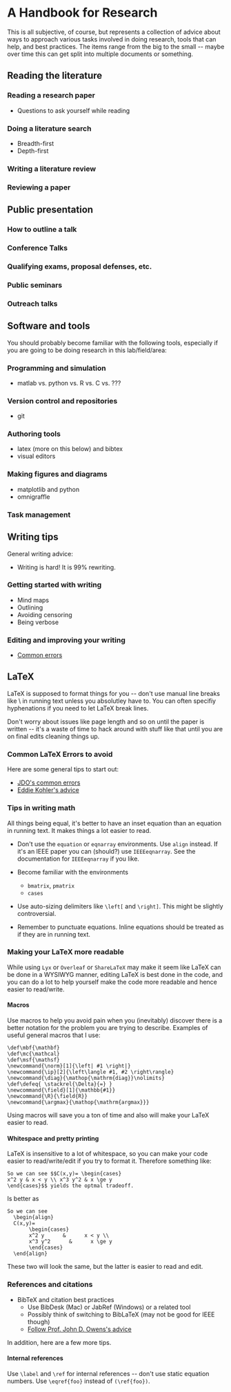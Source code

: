 # A Handbook for Research

This is all subjective, of course, but represents a collection of advice about ways to approach various tasks involved in doing research, tools that can help, and best practices. The items range from the big to the small -- maybe over time this can get split into multiple documents or something.


## Reading the literature

### Reading a research paper

* Questions to ask yourself while reading

### Doing a literature search

* Breadth-first
* Depth-first

### Writing a literature review

### Reviewing a paper


## Public presentation

### How to outline a talk

### Conference Talks

### Qualifying exams, proposal defenses, etc.

### Public seminars

### Outreach talks



## Software and tools

You should probably become familiar with the following tools, especially if you are going to be doing research in this lab/field/area:

### Programming and simulation

* matlab vs. python vs. R vs. C vs. ???

### Version control and repositories

* git


### Authoring tools

* latex (more on this below) and bibtex
* visual editors

### Making figures and diagrams

* matplotlib and python
* omnigraffle

### Task management


## Writing tips

General writing advice:

* Writing is hard! It is 99% rewriting.

### Getting started with writing

* Mind maps
* Outlining
* Avoiding censoring
* Being verbose

### Editing and improving your writing


* [Common errors](http://www.cs.columbia.edu/~hgs/etc/writing-bugs.html)

## LaTeX

LaTeX is supposed to format things for you -- don't use manual line breaks like \\ in running text unless you absolutley have to. You can often specifiy hyphenations if you need to let LaTeX break lines.

Don't worry about issues like page length and so on until the paper is written -- it's a waste of time to hack around with stuff like that until you are on final edits cleaning things up.

### Common LaTeX Errors to avoid

Here are some general tips to start out:

* [JDO's common errors](http://web.ece.ucdavis.edu/~jowens/commonerrors.html)
* [Eddie Kohler's advice](http://www.read.seas.harvard.edu/~kohler/latex.html)


### Tips in writing math

All things being equal, it's better to have an inset equation than an equation in running text.  It makes things a lot easier to read.

* Don't use the `equation` or `eqnarray` environments. Use `align` instead.  If it's an IEEE paper you can (should?) use `IEEEeqnarray`.  See the documentation for `IEEEeqnarray` if you like.

* Become familiar with the environments 
	* `bmatrix`, `pmatrix`
	* `cases`

* Use auto-sizing delimiters like `\left[` and `\right]`. This might be slightly controversial.

* Remember to punctuate equations. Inline equations should be treated as if they are in running text.


### Making your LaTeX more readable

While using `Lyx` or `Overleaf` or `ShareLaTeX` may make it seem like LaTeX can be done in a WYSIWYG manner, editing LaTeX is best done in the code, and you can do a lot to help yourself make the code more readable and hence easier to read/write.

#### Macros

Use macros to help you avoid pain when you (inevitably) discover there is a better notation for the problem you are trying to describe.  Examples of useful general macros that I use:

```
\def\mbf{\mathbf}
\def\mc{\mathcal}
\def\msf{\mathsf}
\newcommand{\norm}[1]{\left| #1 \right|}
\newcommand{\ip}[2]{\left\langle #1, #2 \right\rangle}
\newcommand{\diag}{\mathop{\mathrm{diag}}\nolimits}
\def\defeq{ \stackrel{\Delta}{=} }
\newcommand{\field}[1]{\mathbb{#1}}
\newcommand{\R}{\field{R}}
\newcommand{\argmax}{\mathop{\mathrm{argmax}}}
```

Using macros will save you a ton of time and also will make your LaTeX easier to read.  

#### Whitespace and pretty printing

LaTeX is insensitive to a lot of whitespace, so you can make your code easier to read/write/edit if you try to format it.  Therefore something like:

```
So we can see $$C(x,y)= \begin{cases} 
x^2 y & x < y \\ x^3 y^2 & x \ge y 
\end{cases}$$ yields the optmal tradeoff.
```

Is better as

```
So we can see
  \begin{align}
  C(x,y)= 
  	   \begin{cases}
	   x^2 y      &      x < y \\ 
	   x^3 y^2      &      x \ge y 
	   \end{cases}
  \end{align}
```
  
These two will look the same, but the latter is easier to read and edit.


### References and citations

* BibTeX and citation best practices
	* Use BibDesk (Mac) or JabRef (Windows) or a related tool
	* Possibly think of switching to BibLaTeX (may not be good for IEEE though)
	* [Follow Prof. John D. Owens's advice](https://www.ece.ucdavis.edu/~jowens/biberrors.html)

In addition, here are a few more tips.

#### Internal references

Use `\label` and `\ref` for internal references -- don't use static equation numbers. Use `\eqref{foo}` instead of `(\ref{foo})`.



